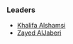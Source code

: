 ### Leaders

* [Khalifa Alshamsi](mailto:khalifa.alshamsi@owasp.org)
* [Zayed AlJaberi](mailto:zayed.aljaberi@owasp.org)
